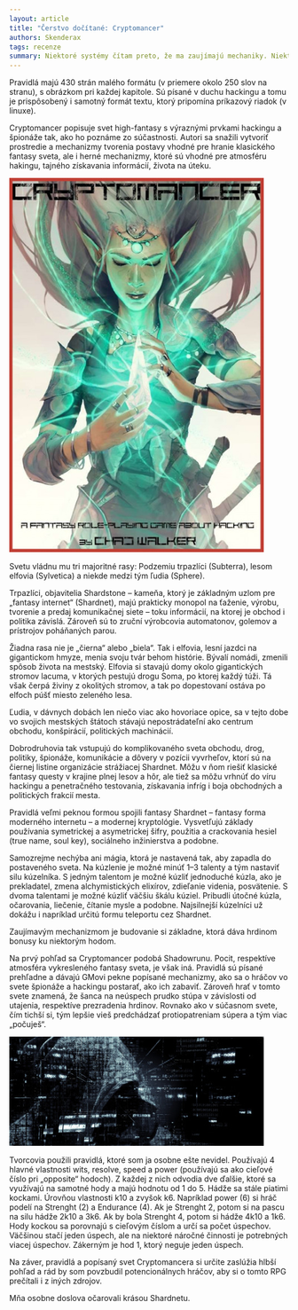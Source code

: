 ```yaml
---
layout: article
title: "Čerstvo dočítané: Cryptomancer"
authors: Skenderax
tags: recenze
summary: Niektoré systémy čítam preto, že ma zaujímajú mechaniky. Niektoré preto, že ma zaujíma setting. Cryptomancer sú pravidlá, ktoré radím do druhej kategórie, a to na veľmi vysoké miesto.
---
```


Pravidlá majú 430 strán malého formátu (v priemere okolo 250 slov na stranu), s obrázkom pri každej kapitole. Sú písané v duchu hackingu a tomu je prispôsobený i samotný formát textu, ktorý pripomína príkazový riadok (v linuxe).

Cryptomancer popisuje svet high-fantasy s výraznými prvkami hackingu a špionáže tak, ako ho poznáme zo súčastnosti. Autori sa snažili vytvoriť prostredie a mechanizmy tvorenia postavy vhodné pre hranie klasického fantasy sveta, ale i herné mechanizmy, ktoré sú vhodné pre atmosféru hakingu, tajného získavania informácií, života na úteku.

![](cryptomancer-fmt.jpg)

Svetu vládnu mu tri majoritné rasy: Podzemiu trpazlíci (Subterra), lesom elfovia (Sylvetica) a niekde medzi tým ľudia (Sphere).

Trpazlíci, objavitelia Shardstone – kameňa, ktorý je základným uzlom pre „fantasy internet“ (Shardnet), majú prakticky monopol na ťaženie, výrobu, tvorenie a predaj komunikačnej siete – toku informácií, na ktorej je obchod i politika závislá. Zároveň sú to zruční výrobcovia automatonov, golemov a prístrojov poháňaných parou.

Žiadna rasa nie je „čierna“ alebo „biela“. Tak i elfovia, lesní jazdci na gigantickom hmyze, menia svoju tvár behom histórie. Bývalí nomádi, zmenili spôsob života na mestský. Elfovia si stavajú domy okolo gigantických stromov lacuma, v ktorých pestujú drogu Soma, po ktorej každý túži. Tá však čerpá živiny z okolitých stromov, a tak po dopestovaní ostáva po elfoch púšť miesto zeleného lesa.

Ľudia, v dávnych dobách len niečo viac ako hovoriace opice, sa v tejto dobe vo svojich mestských štátoch stávajú nepostrádateľní ako centrum obchodu, konšpirácií, politických machinácií.

Dobrodruhovia tak vstupujú do komplikovaného sveta obchodu, drog, politiky, špionáže, komunikácie a dôvery v pozícii vyvrheľov, ktorí sú na čiernej listine organizácie strážiacej Shardnet. Môžu v ňom riešiť klasické fantasy questy v krajine plnej lesov a hôr, ale tiež sa môžu vrhnúť do víru hackingu a penetračného testovania, získavania infríg i boja obchodných a politických frakcií mesta.

Pravidlá veľmi peknou formou spojili fantasy Shardnet – fantasy forma moderného internetu – a modernej kryptológie. Vysvetľujú základy používania symetrickej a asymetrickej šifry, použitia a crackovania hesiel (true name, soul key), sociálneho inžinierstva a podobne.

Samozrejme nechýba ani mágia, ktorá je nastavená tak, aby zapadla do postaveného sveta. Na kúzlenie je možné minúť 1–3 talenty a tým nastaviť silu kúzelníka. S jedným talentom je možné kúzliť jednoduché kúzla, ako je prekladatel, zmena alchymistických elixírov, zdieľanie videnia, posvätenie. S dvoma talentami je možné kúzliť väčšiu škálu kúziel. Pribudli útočné kúzla, očarovania, liečenie, čítanie mysle a podobne. Najsilnejší kúzelníci už dokážu i napríklad určitú formu teleportu cez Shardnet.

Zaujímavým mechanizmom je budovanie si základne, ktorá dáva hrdinom bonusy ku niektorým hodom.

Na prvý pohľad sa Cryptomancer podobá Shadowrunu. Pocit, respektíve atmosféra vykresleného fantasy sveta, je však iná. Pravidlá sú písané prehľadne a dávajú GMovi pekne popísané mechanizmy, ako sa o hráčov vo svete špionáže a hackingu postarať, ako ich zabaviť. Zároveň hrať v tomto svete znamená, že šanca na neúspech prudko stúpa v závislosti od utajenia, respektíve prezradenia hrdinov. Rovnako ako v súčasnom svete, čím tichší si, tým lepšie vieš predchádzať protiopatreniam súpera a tým viac „počuješ“.

![](hacker-2300772-1920-fmt.jpg)

Tvorcovia použili pravidlá, ktoré som ja osobne ešte nevidel. Používajú 4 hlavné vlastnosti wits, resolve, speed a power (používajú sa ako cieľové číslo pri „opposite“ hodoch). Z každej z nich odvodia dve ďalšie, ktoré sa využívajú na samotné hody a majú hodnotu od 1 do 5. Hádže sa stále piatimi kockami. Úrovňou vlastnosti k10 a zvyšok k6. Napríklad power (6) si hráč podelí na Strenght (2) a Endurance (4). Ak je Strenght 2, potom si na pascu na silu hádže 2k10 a 3k6. Ak by bola Strenght 4, potom si hádže 4k10 a 1k6. Hody kockou sa porovnajú s cieľovým číslom a určí sa počet úspechov. Väčšinou stačí jeden úspech, ale na niektoré náročné činnosti je potrebných viacej úspechov. Zákerným je hod 1, ktorý neguje jeden úspech.

Na záver, pravidlá a popísaný svet Cryptomancera si určite zaslúžia hlbší pohľad a rád by som povzbudil potencionálnych hráčov, aby si o tomto RPG prečítali i z iných zdrojov.

Mňa osobne doslova očarovali krásou Shardnetu.

